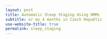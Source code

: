 ```yaml
---
layout: post
title: Automatic Sleep Staging Using HMMs
subtitle: or my 4 months in Czech Republic
use-website-title: true
permalink: sleep_staging
---
```


<!-- last updated: 2018-09-27 -->

